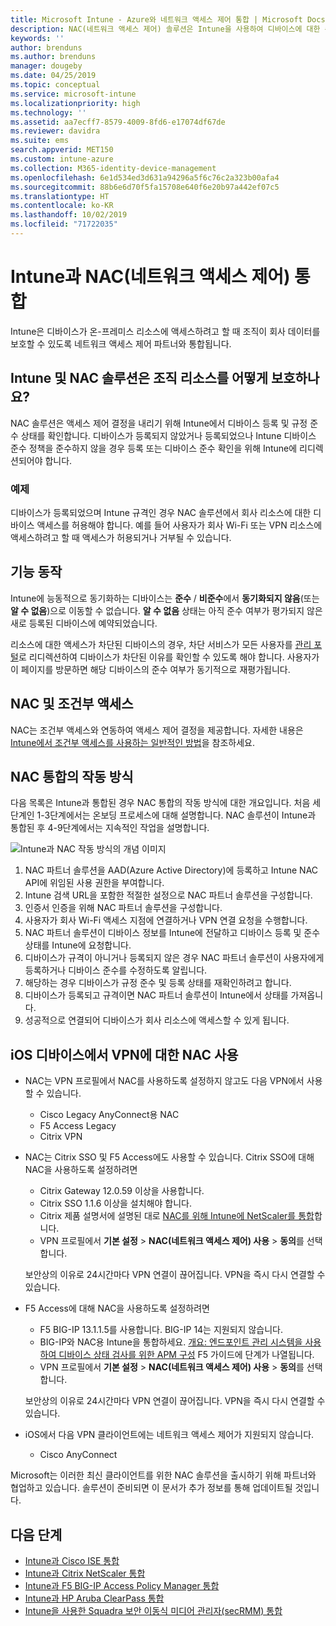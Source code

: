 ```yaml
---
title: Microsoft Intune - Azure와 네트워크 액세스 제어 통합 | Microsoft Docs
description: NAC(네트워크 액세스 제어) 솔루션은 Intune을 사용하여 디바이스에 대한 준수 및 등록을 확인합니다. NAC는 조건부 액세스를 사용한 특정 동작 및 작업을 포함합니다. 등록된 단계를 참조하고 파트너 솔루션 목록을 가져옵니다.
keywords: ''
author: brenduns
ms.author: brenduns
manager: dougeby
ms.date: 04/25/2019
ms.topic: conceptual
ms.service: microsoft-intune
ms.localizationpriority: high
ms.technology: ''
ms.assetid: aa7ecff7-8579-4009-8fd6-e17074df67de
ms.reviewer: davidra
ms.suite: ems
search.appverid: MET150
ms.custom: intune-azure
ms.collection: M365-identity-device-management
ms.openlocfilehash: 6e1d534ed3d631a94296a5f6c76c2a323b00afa4
ms.sourcegitcommit: 88b6e6d70f5fa15708e640f6e20b97a442ef07c5
ms.translationtype: HT
ms.contentlocale: ko-KR
ms.lasthandoff: 10/02/2019
ms.locfileid: "71722035"
---
```

# <a name="network-access-control-nac-integration-with-intune"></a>Intune과 NAC(네트워크 액세스 제어) 통합

Intune은 디바이스가 온-프레미스 리소스에 액세스하려고 할 때 조직이 회사 데이터를 보호할 수 있도록 네트워크 액세스 제어 파트너와 통합됩니다.

## <a name="how-do-intune-and-nac-solutions-help-protect-your-organization-resources"></a>Intune 및 NAC 솔루션은 조직 리소스를 어떻게 보호하나요?

NAC 솔루션은 액세스 제어 결정을 내리기 위해 Intune에서 디바이스 등록 및 규정 준수 상태를 확인합니다. 디바이스가 등록되지 않았거나 등록되었으나 Intune 디바이스 준수 정책을 준수하지 않을 경우 등록 또는 디바이스 준수 확인을 위해 Intune에 리디렉션되어야 합니다.

### <a name="example"></a>예제

디바이스가 등록되었으며 Intune 규격인 경우 NAC 솔루션에서 회사 리소스에 대한 디바이스 액세스를 허용해야 합니다. 예를 들어 사용자가 회사 Wi-Fi 또는 VPN 리소스에 액세스하려고 할 때 액세스가 허용되거나 거부될 수 있습니다.

## <a name="feature-behaviors"></a>기능 동작

Intune에 능동적으로 동기화하는 디바이스는 **준수** / **비준수**에서 **동기화되지 않음**(또는 **알 수 없음**)으로 이동할 수 없습니다. **알 수 없음** 상태는 아직 준수 여부가 평가되지 않은 새로 등록된 디바이스에 예약되었습니다.

리소스에 대한 액세스가 차단된 디바이스의 경우, 차단 서비스가 모든 사용자를 [관리 포털](https://portal.manage.microsoft.com)로 리디렉션하여 디바이스가 차단된 이유를 확인할 수 있도록 해야 합니다.  사용자가 이 페이지를 방문하면 해당 디바이스의 준수 여부가 동기적으로 재평가됩니다.

## <a name="nac-and-conditional-access"></a>NAC 및 조건부 액세스

NAC는 조건부 액세스와 연동하여 액세스 제어 결정을 제공합니다. 자세한 내용은 [Intune에서 조건부 액세스를 사용하는 일반적인 방법](conditional-access-intune-common-ways-use.md)을 참조하세요.

## <a name="how-the-nac-integration-works"></a>NAC 통합의 작동 방식

다음 목록은 Intune과 통합된 경우 NAC 통합의 작동 방식에 대한 개요입니다. 처음 세 단계인 1-3단계에서는 온보딩 프로세스에 대해 설명합니다. NAC 솔루션이 Intune과 통합된 후 4-9단계에서는 지속적인 작업을 설명합니다.

![Intune과 NAC 작동 방식의 개념 이미지](./media/network-access-control-integrate/ca-intune-common-ways-2.png)

1. NAC 파트너 솔루션을 AAD(Azure Active Directory)에 등록하고 Intune NAC API에 위임된 사용 권한을 부여합니다.
2. Intune 검색 URL을 포함한 적절한 설정으로 NAC 파트너 솔루션을 구성합니다.
3. 인증서 인증을 위해 NAC 파트너 솔루션을 구성합니다.
4. 사용자가 회사 Wi-Fi 액세스 지점에 연결하거나 VPN 연결 요청을 수행합니다.
5. NAC 파트너 솔루션이 디바이스 정보를 Intune에 전달하고 디바이스 등록 및 준수 상태를 Intune에 요청합니다.
6. 디바이스가 규격이 아니거나 등록되지 않은 경우 NAC 파트너 솔루션이 사용자에게 등록하거나 디바이스 준수를 수정하도록 알립니다.
7. 해당하는 경우 디바이스가 규정 준수 및 등록 상태를 재확인하려고 합니다.
8. 디바이스가 등록되고 규격이면 NAC 파트너 솔루션이 Intune에서 상태를 가져옵니다.
9. 성공적으로 연결되어 디바이스가 회사 리소스에 액세스할 수 있게 됩니다.

## <a name="use-nac-for-vpn-on-your-ios-devices"></a>iOS 디바이스에서 VPN에 대한 NAC 사용  

- NAC는 VPN 프로필에서 NAC를 사용하도록 설정하지 않고도 다음 VPN에서 사용할 수 있습니다.

  - Cisco Legacy AnyConnect용 NAC
  - F5 Access Legacy
  - Citrix VPN

- NAC는 Citrix SSO 및 F5 Access에도 사용할 수 있습니다. Citrix SSO에 대해 NAC을 사용하도록 설정하려면

  - Citrix Gateway 12.0.59 이상을 사용합니다.  
  - Citrix SSO 1.1.6 이상을 설치해야 합니다.
  - Citrix 제품 설명서에 설명된 대로 [NAC를 위해 Intune에 NetScaler를 통합](https://docs.citrix.com/en-us/netscaler-gateway/12/microsoft-intune-integration/configuring-network-access-control-device-check-for-netscaler-gateway-virtual-server-for-single-factor-authentication-deployment.html)합니다.
  - VPN 프로필에서 **기본 설정** > **NAC(네트워크 액세스 제어) 사용** > **동의**를 선택합니다.

  보안상의 이유로 24시간마다 VPN 연결이 끊어집니다. VPN을 즉시 다시 연결할 수 있습니다.

- F5 Access에 대해 NAC을 사용하도록 설정하려면

  - F5 BIG-IP 13.1.1.5를 사용합니다. BIG-IP 14는 지원되지 않습니다.
  - BIG-IP와 NAC용 Intune을 통합하세요. [개요: 엔드포인트 관리 시스템을 사용하여 디바이스 상태 검사를 위한 APM 구성](https://support.f5.com/kb/en-us/products/big-ip_apm/manuals/product/apm-client-configuration-7-1-6/6.html#guid-0bd12e12-8107-40ec-979d-c44779a8cc89) F5 가이드에 단계가 나열됩니다.
  - VPN 프로필에서 **기본 설정** > **NAC(네트워크 액세스 제어) 사용** > **동의**를 선택합니다.

  보안상의 이유로 24시간마다 VPN 연결이 끊어집니다. VPN을 즉시 다시 연결할 수 있습니다.

- iOS에서 다음 VPN 클라이언트에는 네트워크 액세스 제어가 지원되지 않습니다.
  - Cisco AnyConnect

Microsoft는 이러한 최신 클라이언트를 위한 NAC 솔루션을 출시하기 위해 파트너와 협업하고 있습니다. 솔루션이 준비되면 이 문서가 추가 정보를 통해 업데이트될 것입니다.

## <a name="next-steps"></a>다음 단계

- [Intune과 Cisco ISE 통합](https://www.cisco.com/c/en/us/td/docs/security/ise/2-1/admin_guide/b_ise_admin_guide_21/b_ise_admin_guide_20_chapter_01000.html)
- [Intune과 Citrix NetScaler 통합](https://docs.citrix.com/en-us/netscaler-gateway/12/microsoft-intune-integration/configuring-network-access-control-device-check-for-netscaler-gateway-virtual-server-for-single-factor-authentication-deployment.html)
- [Intune과 F5 BIG-IP Access Policy Manager 통합](https://support.f5.com/kb/en-us/products/big-ip_apm/manuals/product/apm-client-configuration-13-0-0/6.html)
- [Intune과 HP Aruba ClearPass 통합](https://support.arubanetworks.com/Documentation/tabid/77/DMXModule/512/Command/Core_Download/Default.aspx?EntryId=31271)
- [Intune을 사용한 Squadra 보안 이동식 미디어 관리자(secRMM) 통합](http://www.squadratechnologies.com/StaticContent/ProductDownload/secRMM/9.9.0.0/secRMMIntuneAccessControlSetupGuide.pdf)
